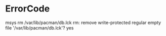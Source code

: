 # ErrorCode
msys
 rm /var/lib/pacman/db.lck
rm: remove write-protected regular empty file '/var/lib/pacman/db.lck'? yes
